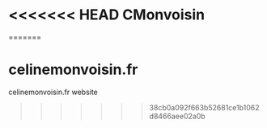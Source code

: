 <<<<<<< HEAD
CMonvoisin
==========
=======
# celinemonvoisin.fr
celinemonvoisin.fr website
>>>>>>> 38cb0a092f663b52681ce1b1062d8466aee02a0b
